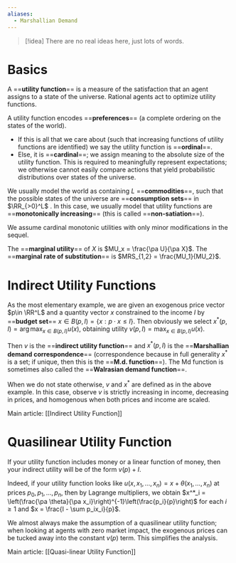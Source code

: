 ```yaml
---
aliases:
  - Marshallian Demand
---
```

>[!idea]
>There are no real ideas here, just lots of words.

# Basics

A ==**utility function**== is a measure of the satisfaction that an agent assigns to a state of the universe. Rational agents act to optimize utility functions.

A utility function encodes ==**preferences**== (a complete ordering on the states of the world).
- If this is all that we care about (such that increasing functions of utility functions are identified) we say the utility function is ==**ordinal**==.
- Else, it is ==**cardinal**==; we assign meaning to the absolute size of the utility function. This is required to meaningfully represent expectations; we otherwise cannot easily compare actions that yield probabilistic distributions over states of the universe.

We usually model the world as containing $L$ ==**commodities**==, such that the possible states of the universe are ==**consumption sets**== in $\RR_{>0}^L$ . In this case, we usually model that utility functions are ==**monotonically increasing**== (this is called ==**non-satiation**==). 

We assume cardinal monotonic utilities with only minor modifications in the sequel.

The ==**marginal utility**== of $X$ is $MU_x = \frac{\pa U}{\pa X}$. The ==**marginal rate of substitution**== is $MRS_{1,2} = \frac{MU_1}{MU_2}$.

# Indirect Utility Functions

As the most elementary example, we are given an exogenous price vector $p\in \RR^L$ and a quantity vector $x$ constrained to the income $I$ by ==**budget set**== $x\in B(p, I) = \{x: p\cdot x\leq I\}$. Then obviously we select $x^*(p,I) = \arg\max_{x\in B(p,I)} u(x)$, obtaining utility $v(p,I) = \max_{x\in B(p,I)} u(x)$.

Then $v$ is the ==**indirect utility function**== and $x^*(p,I)$ is the ==**Marshallian demand correspondence**== (correspondence because in full generality $x^*$ is a set; if unique, then this is the ==**M.d. function**==). The Md function is sometimes also called the ==**Walrasian demand function**==.

When we do not state otherwise, $v$ and $x^*$ are defined as in the above example. In this case, observe $v$ is strictly increasing in income, decreasing in prices, and homogenous when both prices and income are scaled.

Main article: [[Indirect Utility Function]]

# Quasilinear Utility Function

If your utility function includes money or a linear function of money, then your indirect utility will be of the form $v(p) + I$.

Indeed, if your utility function looks like $u(x, x_1,\dots, x_n) = x + \theta(x_1,\dots, x_n)$ at prices $p_0, p_1,\dots, p_n$, then by Lagrange multipliers, we obtain $x^*_i = \left(\frac{\pa \theta}{\pa x_i}\right)^{-1}\left(\frac{p_i}{p}\right)$ for each $i\geq 1$ and $x = \frac{I - \sum p_ix_i}{p}$. 

We almost always make the assumption of a quasilinear utility function; when looking at agents with zero market impact, the exogenous prices can be tucked away into the constant $v(p)$ term. This simplifies the analysis.

Main article: [[Quasi-linear Utility Function]]
